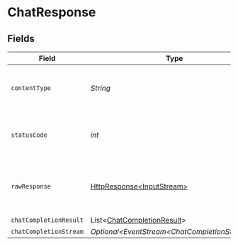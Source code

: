 # ChatResponse


## Fields

| Field                                                                                                                          | Type                                                                                                                           | Required                                                                                                                       | Description                                                                                                                    |
| ------------------------------------------------------------------------------------------------------------------------------ | ------------------------------------------------------------------------------------------------------------------------------ | ------------------------------------------------------------------------------------------------------------------------------ | ------------------------------------------------------------------------------------------------------------------------------ |
| `contentType`                                                                                                                  | *String*                                                                                                                       | :heavy_check_mark:                                                                                                             | HTTP response content type for this operation                                                                                  |
| `statusCode`                                                                                                                   | *int*                                                                                                                          | :heavy_check_mark:                                                                                                             | HTTP response status code for this operation                                                                                   |
| `rawResponse`                                                                                                                  | [HttpResponse\<InputStream>](https://docs.oracle.com/en/java/javase/11/docs/api/java.net.http/java/net/http/HttpResponse.html) | :heavy_check_mark:                                                                                                             | Raw HTTP response; suitable for custom response parsing                                                                        |
| `chatCompletionResult`                                                                                                         | List\<[ChatCompletionResult](../../models/shared/ChatCompletionResult.md)>                                                     | :heavy_minus_sign:                                                                                                             | Ok                                                                                                                             |
| `chatCompletionStream`                                                                                                         | *Optional\<EventStream\<ChatCompletionStream>>*                                                                                | :heavy_minus_sign:                                                                                                             | Ok                                                                                                                             |
